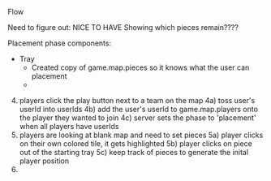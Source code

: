 Flow


Need to figure out:
NICE TO HAVE Showing which pieces remain????

Placement phase components:
- Tray
  - Created copy of game.map.pieces so it knows what the user can placement
  -

4) players click the play button next to a team on the map
  4a) toss user's userId into userIds
  4b) add the user's userId to game.map.players onto the player they wanted to join
  4c) server sets the phase to 'placement' when all players have userIds
5) players are looking at blank map and need to set pieces
  5a) player clicks on their own colored tile, it gets highlighted
  5b) player clicks on piece out of the starting tray
  5c) keep track of pieces to generate the inital player position
6)